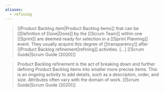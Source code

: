 ```yaml
---
aliases:
  - refining
---
```


> [[Product Backlog item|Product Backlog items]] that can be [[Definition of Done|Done]] by the [[Scrum Team]] within one [[Sprint]] are deemed ready for selection in a [[Sprint Planning]] event. They usually acquire this degree of [[transparency]] after [[Product Backlog refinement|refining]] activities. \[...\]
> [[Scrum Guide|Scrum Guide (2020)]]

> Product Backlog refinement is the act of breaking down and further defining Product Backlog items into smaller more precise items. This is an ongoing activity to add details, such as a description, order, and size. Attributes often vary with the domain of work.
> [[Scrum Guide|Scrum Guide (2020)]]


